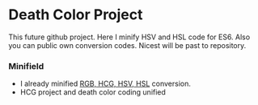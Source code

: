# Death Color Project

This future github project. Here I minify HSV and HSL code for ES6. Also you can public own conversion codes. Nicest will be past to repository.

### Minifield

- I already minified [RGB, HCG, HSV, HSL](https://github.com/acterhd/hcg-color/blob/master/convert/hcg.js) conversion.
- HCG project and death color coding unified
